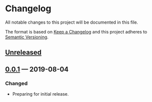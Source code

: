 # Changelog

All notable changes to this project will be documented in this file.

The format is based on [Keep a Changelog](http://keepachangelog.com)
and this project adheres to [Semantic Versioning](http://semver.org/spec/v2.0.0.html).


## [Unreleased]

## [0.0.1] — 2019-08-04
### Changed
- Preparing for initial release.


[0.0.1]: https://github.com/logicblocks/derivative/compare/0.0.1...0.0.1
[Unreleased]: https://github.com/logicblocks/derivative/compare/0.0.1...HEAD
